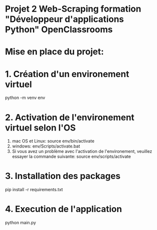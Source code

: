 # Projet 2 Web-Scraping formation "Développeur d'applications Python" OpenClassrooms

# Mise en place du projet:

# 1. Création d'un environement virtuel
python -m venv env

# 2. Activation de l'environement virtuel selon l'OS
1. mac OS et Linux: source env/bin/activate
2. windows: env/Scripts/activate.bat
3. Si vous avez un problème avec l'activation de l'environement, veuillez essayer la commande suivante:
 source env/scripts/activate

# 3. Installation des packages
pip install -r requirements.txt

# 4. Execution de l'application
python main.py 